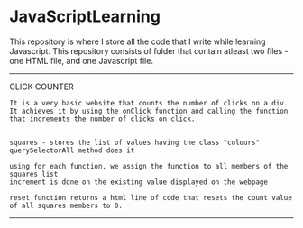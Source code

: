 # JavaScriptLearning

This repository is where I store all the code that I write while learning Javascript.
This repository consists of folder that contain atleast two files - one HTML file, and one Javascript file.

------------------------------------------------------------------------------------------------------------------------

CLICK COUNTER
  
    It is a very basic website that counts the number of clicks on a div.
    It achieves it by using the onClick function and calling the function that increments the number of clicks on click.

    
    squares - stores the list of values having the class "colours"
    querySelectorAll method does it
    
    using for each function, we assign the function to all members of the squares list
    increment is done on the existing value displayed on the webpage
    
    reset function returns a html line of code that resets the count value of all squares members to 0.
    
------------------------------------------------------------------------------------------------------------------------
